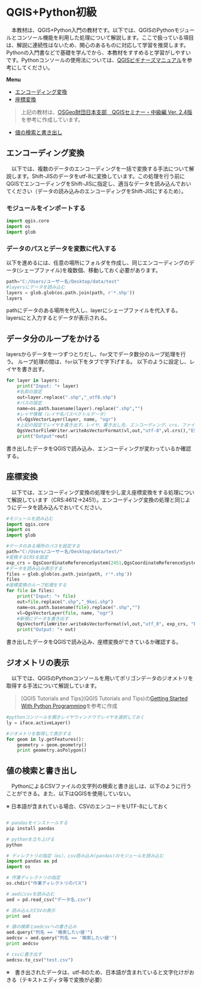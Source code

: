 # QGIS+Python初級
　本教材は、QGIS+Python入門の教材です。以下では、QGISのPythonモジュールとコンソール機能を利用した処理について解説します。ここで扱っている項目は、解説に連続性はないため、関心のあるものに対応して学習を推奨します。Pythonの入門書などで基礎を学んでから、本教材をすすめると学習がしやすいです。Pythonコンソールの使用法については、[QGISビギナーズマニュアル](../QGISビギナーズマニュアル/QGISビギナーズマニュアル.md)を参考にしてください。


**Menu**
* [エンコーディング変換](#エンコーディング変換)
* [座標変換](#座標変換)
> 上記の教材は、[OSGeo財団日本支部　QGISセミナー・中級編 Ver. 2.4版](http://www.slideshare.net/FOSS4G_MEXT/qgis-39125122)を参考に作成しています。

* [値の検索と書き出し](#値の検索と書き出し)

## エンコーディング変換
　以下では、複数のデータのエンコーディングを一括で変換する手法について解説します。Shift-JISのデータをutf-8に変換しています。この処理を行う前にQGISでエンコーディングをShift-JISに指定し、適当なデータを読み込んでおいてください（データの読み込みのエンコーディングをShift-JISにするため）。

### モジュールをインポートする

```python
import qgis.core
import os
import glob
```

### データのパスとデータを変数に代入する
以下を進めるには、任意の場所にフォルダを作成し、同じエンコーディングのデータ(シェープファイル)を複数個、移動しておく必要があります。

```python
path="C:/Users/ユーザー名/Desktop/data/test"
#layersにデータを読み込む
layers = glob.glob(os.path.join(path, r'*.shp'))
layers
```
pathにデータのある場所を代入し、layerにシェープファイルを代入する。
layersにと入力するとデータが表示される。

## データ分のループをかける
layersからデータを一つずつとりだし、`for`文でデータ数分のループ処理を行う。
ループ処理の間は、`for`以下をタブで字下げする。
以下のように設定し、レイヤを書き出す。

```python
for layer in layers:
    print("Input: "+ layer)
    #名前の設定
    out=layer.replace(".shp","_utf8.shp")
    #パスの設定
    name=os.path.basename(layer).replace(".shp","")
    #レイヤ情報（レイヤ名パスベクトルデータ）
    vl=QgsVectorLayer(layer, name, "ogr")
    #上記の設定でレイヤを書き出す。レイヤ、書き出し先、エンコーディング、crs、ファイル形式を指定する
    QgsVectorFileWriter.writeAsVectorFormat(vl,out,"utf-8",vl.crs(),"ESRI Shapefile")
    print("Output"+out)
```

書き出したデータをQGISで読み込み、エンコーディングが変わっているか確認する。


## 座標変換
　以下では、エンコーディング変換の処理を少し変え座標変換をする処理について解説しています（CRS:4612→2451）。エンコーディング変換の処理と同じようにデータを読み込んでおいてください。

```python
#モジュールを読み込む
import qgis.core
import os
import glob

#データのある場所のパスを設定する
path="C:/Users/ユーザー名/Desktop/data/test/"
#変換するCRSを設定
exp_crs = QgsCoordinateReferenceSystem(2451,QgsCoordinateReferenceSystem.EpsgCrsId)
#データを読み込み表示する
files = glob.glob(os.path.join(path, r'*.shp'))
files
#座標変換のループ処理をする
for file in files:
    print("Input: "+ file)
    out=file.replace(".shp","_9kei.shp")
    name=os.path.basename(file).replace(".shp","")
    vl=QgsVectorLayer(file, name, "ogr")
    #新規にデータを書き出す
    QgsVectorFileWriter.writeAsVectorFormat(vl,out,"utf_8", exp_crs, "ESRI Shapefile")
    print("Output: "+ out)
```

書き出したデータをQGISで読み込み、座標変換ができているか確認する。

## ジオメトリの表示
　以下では、QGISのPythonコンソールを用いてポリゴンデータのジオメトリを取得する手法について解説しています。
> [QGIS Tutorials and Tips](QGIS Tutorials and Tips)の[Getting Started With Python Programming](http://www.qgistutorials.com/en/docs/getting_started_with_pyqgis.html)を参考に作成

```python
#pythonコンソールを開きレイヤウィンドウでレイヤを選択しておく
ly = iface.activeLayer()

#ジオメトリを取得して表示する
for geom in ly.getFeatures():
    geometry = geom.geometry()
    print geometry.asPolygon()
```

## 値の検索と書き出し
　PythonによるCSVファイルの文字列の検索と書き出しは、以下のように行うことができる。また、以下はQGISを使用していない。

※ 日本語が含まれている場合、CSVのエンコードをUTF-8にしておく


```python

# pandasをインストールする
pip install pandas

# pythonを立ち上げる
python

# ディレクトリの指定（os）、csv読み込み(pandas)のモジュールを読み込む
import pandas as pd
import os

# 作業ディレクトリの指定
os.chdir("作業ディレクトリのパス")

# aedにcsvを読み込む
aed = pd.read_csv("データ名.csv")

# 読み込んだCSVの表示
print aed

# 値の検索とaedcsvへの書き込み
aed.query("列名 == '検索したい値'") 
aedcsv = aed.query("列名 == '検索したい値'") 
print aedcsv

# csvに書き出す
aedcsv.to_csv("test.csv")

```

※　書き出されたデータは、utf-8のため、日本語が含まれていると文字化けがおきる（テキストエディタ等で変換が必要）

